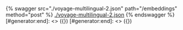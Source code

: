 [#generator:start]: <> ({ "template": "openapi" })
[#generator:start]: <> ({ "template": "openapi" })
{% swagger src="./voyage-multilingual-2.json" path="/embeddings" method="post" %}
[./voyage-multilingual-2.json](./voyage-multilingual-2.json)
{% endswagger %}
[#generator:end]: <> ({})
[#generator:end]: <> ({})